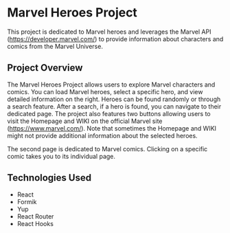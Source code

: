 # Marvel Heroes Project

This project is dedicated to Marvel heroes and leverages the Marvel API (https://developer.marvel.com/) to provide information about characters and comics from the Marvel Universe.

## Project Overview

The Marvel Heroes Project allows users to explore Marvel characters and comics. You can load Marvel heroes, select a specific hero, and view detailed information on the right. Heroes can be found randomly or through a search feature. After a search, if a hero is found, you can navigate to their dedicated page. The project also features two buttons allowing users to visit the Homepage and WIKI on the official Marvel site (https://www.marvel.com/). Note that sometimes the Homepage and WIKI might not provide additional information about the selected heroes.

The second page is dedicated to Marvel comics. Clicking on a specific comic takes you to its individual page.

## Technologies Used
- React
- Formik
- Yup
- React Router
- React Hooks
